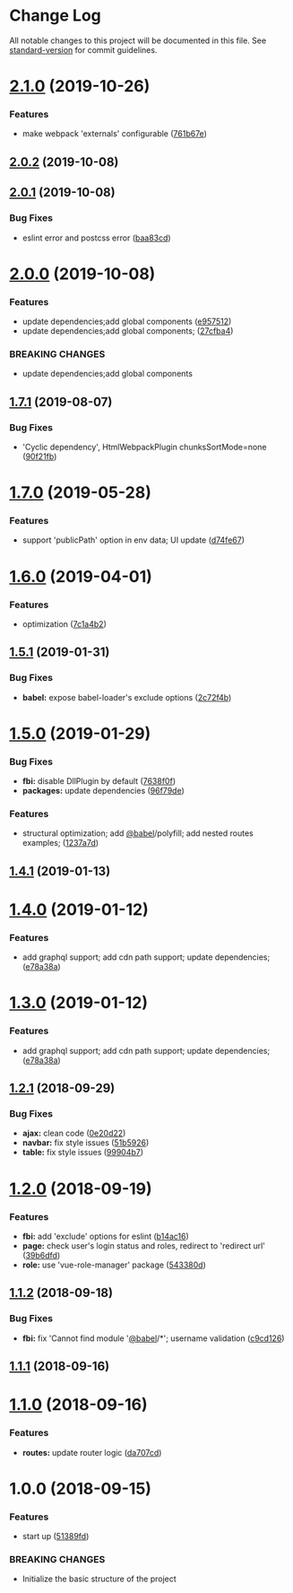 # Change Log

All notable changes to this project will be documented in this file. See [standard-version](https://github.com/conventional-changelog/standard-version) for commit guidelines.

<a name="2.1.0"></a>
# [2.1.0](https://github.com/fbi-templates/fbi-project-vue-admin/compare/v2.0.2...v2.1.0) (2019-10-26)


### Features

* make webpack 'externals' configurable ([761b67e](https://github.com/fbi-templates/fbi-project-vue-admin/commit/761b67e))



<a name="2.0.2"></a>
## [2.0.2](https://github.com/fbi-templates/fbi-project-vue-admin/compare/v2.0.1...v2.0.2) (2019-10-08)



<a name="2.0.1"></a>
## [2.0.1](https://github.com/fbi-templates/fbi-project-vue-admin/compare/v2.0.0...v2.0.1) (2019-10-08)


### Bug Fixes

* eslint error and postcss error ([baa83cd](https://github.com/fbi-templates/fbi-project-vue-admin/commit/baa83cd))



<a name="2.0.0"></a>
# [2.0.0](https://github.com/fbi-templates/fbi-project-vue-admin/compare/v1.7.1...v2.0.0) (2019-10-08)


### Features

* update dependencies;add global components ([e957512](https://github.com/fbi-templates/fbi-project-vue-admin/commit/e957512))
* update dependencies;add global components; ([27cfba4](https://github.com/fbi-templates/fbi-project-vue-admin/commit/27cfba4))


### BREAKING CHANGES

* update dependencies;add global components



<a name="1.7.1"></a>
## [1.7.1](https://github.com/fbi-templates/fbi-project-vue-admin/compare/v1.7.0...v1.7.1) (2019-08-07)


### Bug Fixes

* 'Cyclic dependency', HtmlWebpackPlugin chunksSortMode=none ([90f21fb](https://github.com/fbi-templates/fbi-project-vue-admin/commit/90f21fb))



<a name="1.7.0"></a>
# [1.7.0](https://github.com/fbi-templates/fbi-project-vue-admin/compare/v1.6.0...v1.7.0) (2019-05-28)


### Features

* support 'publicPath' option in env data; UI update ([d74fe67](https://github.com/fbi-templates/fbi-project-vue-admin/commit/d74fe67))



<a name="1.6.0"></a>
# [1.6.0](https://github.com/fbi-templates/fbi-project-vue-admin/compare/v1.5.1...v1.6.0) (2019-04-01)


### Features

* optimization ([7c1a4b2](https://github.com/fbi-templates/fbi-project-vue-admin/commit/7c1a4b2))



<a name="1.5.1"></a>
## [1.5.1](https://github.com/fbi-templates/fbi-project-vue-admin/compare/v1.5.0...v1.5.1) (2019-01-31)


### Bug Fixes

* **babel:** expose babel-loader's exclude options ([2c72f4b](https://github.com/fbi-templates/fbi-project-vue-admin/commit/2c72f4b))



<a name="1.5.0"></a>
# [1.5.0](https://github.com/fbi-templates/fbi-project-vue-admin/compare/v1.4.1...v1.5.0) (2019-01-29)


### Bug Fixes

* **fbi:** disable DllPlugin by default ([7638f0f](https://github.com/fbi-templates/fbi-project-vue-admin/commit/7638f0f))
* **packages:** update dependencies ([96f79de](https://github.com/fbi-templates/fbi-project-vue-admin/commit/96f79de))


### Features

* structural optimization; add [@babel](https://github.com/babel)/polyfill; add nested routes examples; ([1237a7d](https://github.com/fbi-templates/fbi-project-vue-admin/commit/1237a7d))



<a name="1.4.1"></a>
## [1.4.1](https://github.com/fbi-templates/fbi-project-vue-admin/compare/v1.4.0...v1.4.1) (2019-01-13)



<a name="1.4.0"></a>
# [1.4.0](https://github.com/fbi-templates/fbi-project-vue-admin/compare/v1.2.1...v1.4.0) (2019-01-12)


### Features

* add graphql support; add cdn path support; update dependencies; ([e78a38a](https://github.com/fbi-templates/fbi-project-vue-admin/commit/e78a38a))



<a name="1.3.0"></a>
# [1.3.0](https://github.com/fbi-templates/fbi-project-vue-admin/compare/v1.2.1...v1.3.0) (2019-01-12)


### Features

* add graphql support; add cdn path support; update dependencies; ([e78a38a](https://github.com/fbi-templates/fbi-project-vue-admin/commit/e78a38a))



<a name="1.2.1"></a>
## [1.2.1](https://github.com/fbi-templates/fbi-project-vue-admin/compare/v1.2.0...v1.2.1) (2018-09-29)


### Bug Fixes

* **ajax:** clean code ([0e20d22](https://github.com/fbi-templates/fbi-project-vue-admin/commit/0e20d22))
* **navbar:** fix style issues ([51b5926](https://github.com/fbi-templates/fbi-project-vue-admin/commit/51b5926))
* **table:** fix style issues ([99904b7](https://github.com/fbi-templates/fbi-project-vue-admin/commit/99904b7))



<a name="1.2.0"></a>
# [1.2.0](https://github.com/fbi-templates/fbi-project-vue-admin/compare/v1.1.2...v1.2.0) (2018-09-19)


### Features

* **fbi:** add 'exclude' options for eslint ([b14ac16](https://github.com/fbi-templates/fbi-project-vue-admin/commit/b14ac16))
* **page:** check user's login status and roles, redirect to 'redirect url' ([39b6dfd](https://github.com/fbi-templates/fbi-project-vue-admin/commit/39b6dfd))
* **role:** use 'vue-role-manager' package ([543380d](https://github.com/fbi-templates/fbi-project-vue-admin/commit/543380d))



<a name="1.1.2"></a>
## [1.1.2](https://github.com/fbi-templates/fbi-project-vue-admin/compare/v1.1.1...v1.1.2) (2018-09-18)


### Bug Fixes

* **fbi:** fix 'Cannot find module '[@babel](https://github.com/babel)/*'; username validation ([c9cd126](https://github.com/fbi-templates/fbi-project-vue-admin/commit/c9cd126))



<a name="1.1.1"></a>
## [1.1.1](https://github.com/fbi-templates/fbi-project-vue-admin/compare/v1.1.0...v1.1.1) (2018-09-16)



<a name="1.1.0"></a>
# [1.1.0](https://github.com/fbi-templates/fbi-project-vue-admin/compare/v1.0.0...v1.1.0) (2018-09-16)


### Features

* **routes:** update router logic ([da707cd](https://github.com/fbi-templates/fbi-project-vue-admin/commit/da707cd))



<a name="1.0.0"></a>
# 1.0.0 (2018-09-15)


### Features

* start up ([51389fd](https://github.com/fbi-templates/fbi-project-vue-admin/commit/51389fd))


### BREAKING CHANGES

* Initialize the basic structure of the project
